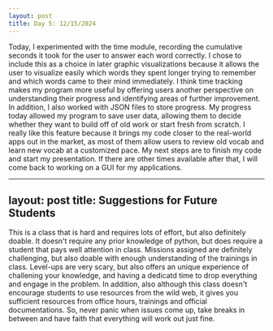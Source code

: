 ```yaml
---
layout: post
title: Day 5: 12/15/2024
---
```

Today, I experimented with the time module, recording the cumulative seconds it took for the user to answer each word correctly. I chose to include this as a choice in later graphic visualizations because it allows the user to visualize easily which words they spent longer trying to remember and which words came to their mind immediately. I think time tracking makes my program more useful by offering users another perspective on understanding their progress and identifying areas of further improvement. In addition, I also worked with JSON files to store progress. My progress today allowed my program to save user data, allowing them to decide whether they want to build off of old work or start fresh from scratch. I really like this feature because it brings my code closer to the real-world apps out in the market, as most of them allow users to review old vocab and learn new vocab at a customized pace. My next steps are to finish my code and start my presentation. If there are other times available after that, I will come back to working on a GUI for my applications. 

---
layout: post
title: Suggestions for Future Students
---
This is a class that is hard and requires lots of effort, but also definitely doable. It doesn't require any prior knowledge of python, but does require a student that pays well attention in class. Missions assigned are definitely challenging, but also doable with enough understanding of the trainings in class. Level-ups are very scary, but also offers an unique experience of challening your knowledge, and having a dedicatd time to drop everything and engage in the problem. In addition, also although this class doesn't encourage students to use resources from the wild web, it gives you sufficient resources from office hours, trainings and official documentations. So, never panic when issues come up, take breaks in between and have faith that everything will work out just fine.
